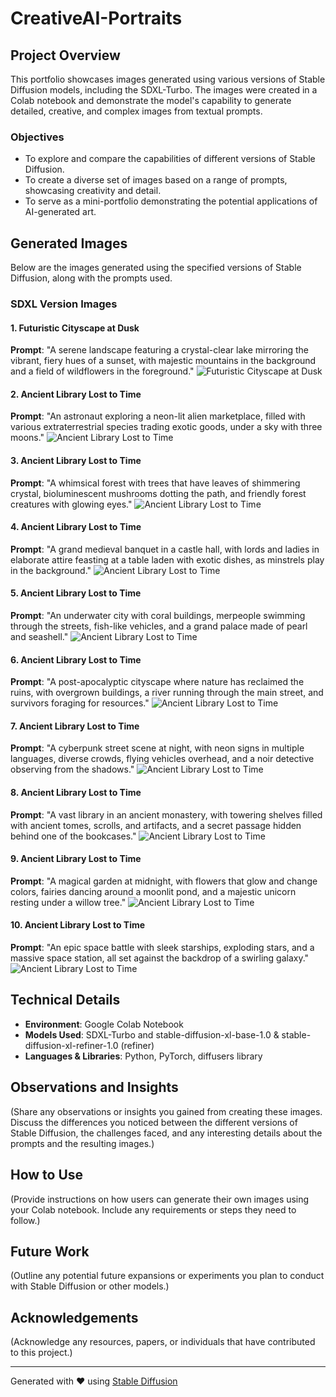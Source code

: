 # CreativeAI-Portraits

## Project Overview
This portfolio showcases images generated using various versions of Stable Diffusion models, including the SDXL-Turbo. The images were created in a Colab notebook and demonstrate the model's capability to generate detailed, creative, and complex images from textual prompts.

### Objectives
- To explore and compare the capabilities of different versions of Stable Diffusion.
- To create a diverse set of images based on a range of prompts, showcasing creativity and detail.
- To serve as a mini-portfolio demonstrating the potential applications of AI-generated art.

## Generated Images

Below are the images generated using the specified versions of Stable Diffusion, along with the prompts used.

### SDXL Version Images

#### 1. Futuristic Cityscape at Dusk
**Prompt**: "A serene landscape featuring a crystal-clear lake mirroring the vibrant, fiery hues of a sunset, with majestic mountains in the background and a field of wildflowers in the foreground."
![Futuristic Cityscape at Dusk](./all_images/Serene_Lake_Sunset_Mountains.png)

#### 2. Ancient Library Lost to Time
**Prompt**: "An astronaut exploring a neon-lit alien marketplace, filled with various extraterrestrial species trading exotic goods, under a sky with three moons."
![Ancient Library Lost to Time](./all_images/Astronaut_Neon_Alien_Marketplace.png)

#### 3. Ancient Library Lost to Time
**Prompt**: "A whimsical forest with trees that have leaves of shimmering crystal, bioluminescent mushrooms dotting the path, and friendly forest creatures with glowing eyes."
![Ancient Library Lost to Time](./all_images/Whimsical_Crystal_Forest.png)

#### 4. Ancient Library Lost to Time
**Prompt**: "A grand medieval banquet in a castle hall, with lords and ladies in elaborate attire feasting at a table laden with exotic dishes, as minstrels play in the background."
![Ancient Library Lost to Time](./all_images/Medieval_Banquet_Castle_Hall.png)

#### 5. Ancient Library Lost to Time
**Prompt**: "An underwater city with coral buildings, merpeople swimming through the streets, fish-like vehicles, and a grand palace made of pearl and seashell."
![Ancient Library Lost to Time](./all_images/Underwater_City_Merpeople.png)

#### 6. Ancient Library Lost to Time
**Prompt**: "A post-apocalyptic cityscape where nature has reclaimed the ruins, with overgrown buildings, a river running through the main street, and survivors foraging for resources."
![Ancient Library Lost to Time](./all_images/PostApocalyptic_Cityscape_Nature.png)

#### 7. Ancient Library Lost to Time
**Prompt**: "A cyberpunk street scene at night, with neon signs in multiple languages, diverse crowds, flying vehicles overhead, and a noir detective observing from the shadows."
![Ancient Library Lost to Time](./all_images/Cyberpunk_Street_Noir.png)

#### 8. Ancient Library Lost to Time
**Prompt**: "A vast library in an ancient monastery, with towering shelves filled with ancient tomes, scrolls, and artifacts, and a secret passage hidden behind one of the bookcases."
![Ancient Library Lost to Time](./all_images/Ancient_Library_Monastery.png)

#### 9. Ancient Library Lost to Time
**Prompt**: "A magical garden at midnight, with flowers that glow and change colors, fairies dancing around a moonlit pond, and a majestic unicorn resting under a willow tree."
![Ancient Library Lost to Time](./all_images/Magical_Garden_Midnight.png)

#### 10. Ancient Library Lost to Time
**Prompt**: "An epic space battle with sleek starships, exploding stars, and a massive space station, all set against the backdrop of a swirling galaxy."
![Ancient Library Lost to Time](./all_images/Epic_Space_Battle_Galaxy.png)

## Technical Details

- **Environment**: Google Colab Notebook
- **Models Used**: SDXL-Turbo and stable-diffusion-xl-base-1.0 & stable-diffusion-xl-refiner-1.0 (refiner)
- **Languages & Libraries**: Python, PyTorch, diffusers library

## Observations and Insights

(Share any observations or insights you gained from creating these images. Discuss the differences you noticed between the different versions of Stable Diffusion, the challenges faced, and any interesting details about the prompts and the resulting images.)

## How to Use

(Provide instructions on how users can generate their own images using your Colab notebook. Include any requirements or steps they need to follow.)

## Future Work

(Outline any potential future expansions or experiments you plan to conduct with Stable Diffusion or other models.)

## Acknowledgements

(Acknowledge any resources, papers, or individuals that have contributed to this project.)

---

Generated with ❤️ using [Stable Diffusion](https://stablediffusionweb.com/)
